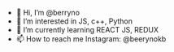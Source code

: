 - 👋 Hi, I’m @berryno
- 👀 I’m interested in JS, c++, Python
- 🌱 I’m currently learning REACT JS, REDUX 
- 📫 How to reach me Instagram: @beerynokb
<!---
berryno/berryno is a ✨ special ✨ repository because its `README.md` (this file) appears on your GitHub profile.
You can click the Preview link to take a look at your changes.
--->

